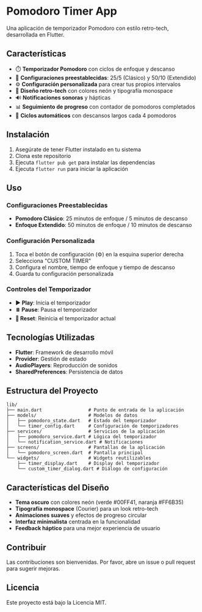 # Pomodoro Timer App

Una aplicación de temporizador Pomodoro con estilo retro-tech, desarrollada en Flutter.

## Características

- ⏱️ **Temporizador Pomodoro** con ciclos de enfoque y descanso
- 🎯 **Configuraciones preestablecidas**: 25/5 (Clásico) y 50/10 (Extendido)
- ⚙️ **Configuración personalizada** para crear tus propios intervalos
- 🎨 **Diseño retro-tech** con colores neón y tipografía monospace
- 🔊 **Notificaciones sonoras** y hápticas
- 📊 **Seguimiento de progreso** con contador de pomodoros completados
- 🔄 **Ciclos automáticos** con descansos largos cada 4 pomodoros

## Instalación

1. Asegúrate de tener Flutter instalado en tu sistema
2. Clona este repositorio
3. Ejecuta `flutter pub get` para instalar las dependencias
4. Ejecuta `flutter run` para iniciar la aplicación

## Uso

### Configuraciones Preestablecidas
- **Pomodoro Clásico**: 25 minutos de enfoque / 5 minutos de descanso
- **Enfoque Extendido**: 50 minutos de enfoque / 10 minutos de descanso

### Configuración Personalizada
1. Toca el botón de configuración (⚙️) en la esquina superior derecha
2. Selecciona "CUSTOM TIMER"
3. Configura el nombre, tiempo de enfoque y tiempo de descanso
4. Guarda tu configuración personalizada

### Controles del Temporizador
- **▶️ Play**: Inicia el temporizador
- **⏸️ Pause**: Pausa el temporizador
- **🔄 Reset**: Reinicia el temporizador actual

## Tecnologías Utilizadas

- **Flutter**: Framework de desarrollo móvil
- **Provider**: Gestión de estado
- **AudioPlayers**: Reproducción de sonidos
- **SharedPreferences**: Persistencia de datos

## Estructura del Proyecto

```
lib/
├── main.dart                 # Punto de entrada de la aplicación
├── models/                   # Modelos de datos
│   ├── pomodoro_state.dart   # Estado del temporizador
│   └── timer_config.dart     # Configuración de temporizadores
├── services/                 # Servicios de la aplicación
│   ├── pomodoro_service.dart # Lógica del temporizador
│   └── notification_service.dart # Notificaciones
├── screens/                  # Pantallas de la aplicación
│   └── pomodoro_screen.dart  # Pantalla principal
└── widgets/                  # Widgets reutilizables
    ├── timer_display.dart    # Display del temporizador
    └── custom_timer_dialog.dart # Diálogo de configuración
```

## Características del Diseño

- **Tema oscuro** con colores neón (verde #00FF41, naranja #FF6B35)
- **Tipografía monospace** (Courier) para un look retro-tech
- **Animaciones suaves** y efectos de progreso circular
- **Interfaz minimalista** centrada en la funcionalidad
- **Feedback háptico** para una mejor experiencia de usuario

## Contribuir

Las contribuciones son bienvenidas. Por favor, abre un issue o pull request para sugerir mejoras.

## Licencia

Este proyecto está bajo la Licencia MIT.
